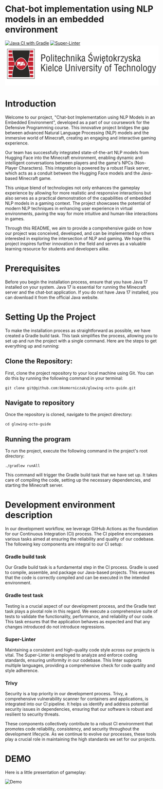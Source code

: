 # Chat-bot implementation using NLP models in an embedded environment
[![Java CI with Gradle](https://github.com/bkomorniczak/glowing-octo-guide/actions/workflows/gradle.yml/badge.svg)](https://github.com/bkomorniczak/glowing-octo-guide/actions/workflows/gradle.yml) [![Super-Linter](https://github.com/bkomorniczak/glowing-octo-guide/actions/workflows/linter.yml/badge.svg)](https://github.com/marketplace/actions/super-linter)
![img.png](img.png)

# Introduction
Welcome to our project, "Chat-bot Implementation using NLP Models in an Embedded Environment", developed as a part of our coursework for the Defensive Programming course. This innovative project bridges the gap between advanced Natural Language Processing (NLP) models and the immersive world of Minecraft, creating an engaging and interactive gaming experience.

Our team has successfully integrated state-of-the-art NLP models from Hugging Face into the Minecraft environment, enabling dynamic and intelligent conversations between players and the game's NPCs (Non-Player Characters). This integration is powered by a robust Flask server, which acts as a conduit between the Hugging Face models and the Java-based Minecraft game.

This unique blend of technologies not only enhances the gameplay experience by allowing for more realistic and responsive interactions but also serves as a practical demonstration of the capabilities of embedded NLP models in a gaming context. The project showcases the potential of modern NLP techniques in enhancing user experience in virtual environments, paving the way for more intuitive and human-like interactions in games.

Through this README, we aim to provide a comprehensive guide on how our project was conceived, developed, and can be implemented by others interested in exploring the intersection of NLP and gaming. We hope this project inspires further innovation in the field and serves as a valuable learning resource for students and developers alike.

# Prerequisites
Before you begin the installation process, ensure that you have Java 17 installed on your system. Java 17 is essential for running the Minecraft server and the chat-bot application. If you do not have Java 17 installed, you can download it from the official Java website.
# Setting Up the Project
To make the installation process as straightforward as possible, we have created a Gradle build task. This task simplifies the process, allowing you to set up and run the project with a single command. Here are the steps to get everything up and running:

## Clone the Repository:
First, clone the project repository to your local machine using Git. You can do this by running the following command in your terminal:

`git clone git@github.com:bkomorniczak/glowing-octo-guide.git`
## Navigate to repository
Once the repository is cloned, navigate to the project directory:

`cd glowing-octo-guide`
## Running the program
To run the project, execute the following command in the project's root directory:

`./gradlew runAll`

This command will trigger the Gradle build task that we have set up. It takes care of compiling the code, setting up the necessary dependencies, and starting the Minecraft server.
# Development environment description
In our development workflow, we leverage GitHub Actions as the foundation for our Continuous Integration (CI) process. The CI pipeline encompasses various tasks aimed at ensuring the reliability and quality of our codebase. The following key components are integral to our CI setup:
### Gradle build task
Our Gradle build task is a fundamental step in the CI process. Gradle is used to compile, assemble, and package our Java-based projects. This ensures that the code is correctly compiled and can be executed in the intended environment.
### Gradle test task
Testing is a crucial aspect of our development process, and the Gradle test task plays a pivotal role in this regard. We execute a comprehensive suite of tests to validate the functionality, performance, and reliability of our code. This task ensures that the application behaves as expected and that any changes introduced do not introduce regressions.
### Super-Linter
Maintaining a consistent and high-quality code style across our projects is vital. The Super-Linter is employed to analyze and enforce coding standards, ensuring uniformity in our codebase. This linter supports multiple languages, providing a comprehensive check for code quality and style adherence.
### Trivy
Security is a top priority in our development process. Trivy, a comprehensive vulnerability scanner for containers and applications, is integrated into our CI pipeline. It helps us identify and address potential security issues in dependencies, ensuring that our software is robust and resilient to security threats.

These components collectively contribute to a robust CI environment that promotes code reliability, consistency, and security throughout the development lifecycle. As we continue to evolve our processes, these tools play a crucial role in maintaining the high standards we set for our projects.

# DEMO
Here is a little presentation of gameplay:

![Demo](Demo.gif)

